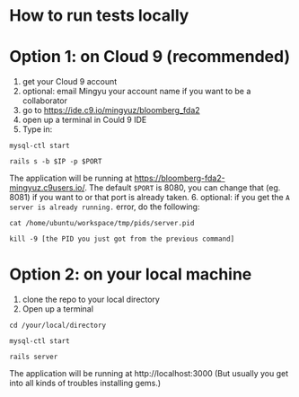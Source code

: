 # How to run tests locally
# Option 1: on Cloud 9 (recommended)
1. get your Cloud 9 account
2. optional: email Mingyu your account name if you want to be a collaborator 
3. go to https://ide.c9.io/mingyuz/bloomberg_fda2
4. open up a terminal in Could 9 IDE
5. Type in:

`mysql-ctl start`

`rails s -b $IP -p $PORT`

The application will be running at https://bloomberg-fda2-mingyuz.c9users.io/. 
The default `$PORT` is 8080, you can change that (eg. 8081) if you want to or that port is already taken.
6. optional: if you get the `A server is already running.` error, do the following:

`cat /home/ubuntu/workspace/tmp/pids/server.pid`

`kill -9 [the PID you just got from the previous command]`

# Option 2: on your local machine
1. clone the repo to your local directory
2. Open up a terminal

`cd /your/local/directory`

`mysql-ctl start`

`rails server`

The application will be running at http://localhost:3000
(But usually you get into all kinds of troubles installing gems.)
